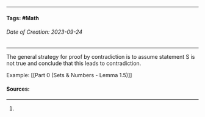 __________________________________________________________________________
#### **Tags:** #Math 
###### *Date of Creation: 2023-09-24*
__________________________________________________________________________

The general strategy for proof by contradiction is to assume statement S is not true and conclude that this leads to contradiction.

Example: [[Part 0 (Sets & Numbers - Lemma 1.5)]]

#### Sources:
__________________________________________________________________________
1. 